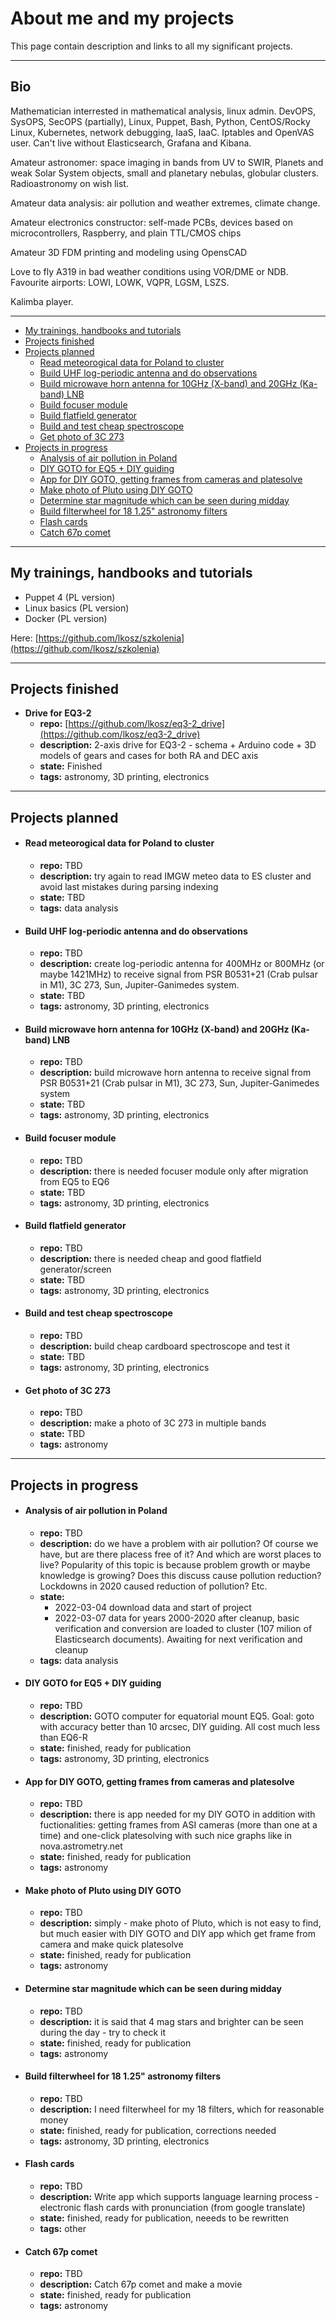 # About me and my projects

This page contain description and links to all my significant projects.

---

## Bio

Mathematician interrested in mathematical analysis, linux admin. DevOPS, SysOPS, SecOPS (partially), Linux, Puppet, Bash, Python, CentOS/Rocky Linux, Kubernetes, network debugging, IaaS, IaaC. Iptables and OpenVAS user. Can't live without Elasticsearch, Grafana and Kibana.

Amateur astronomer: space imaging in bands from UV to SWIR, Planets and weak Solar System objects, small and planetary nebulas, globular clusters. Radioastronomy on wish list.

Amateur data analysis: air pollution and weather extremes, climate change.

Amateur electronics constructor: self-made PCBs, devices based on microcontrollers, Raspberry, and plain TTL/CMOS chips

Amateur 3D FDM printing and modeling using OpensCAD

Love to fly A319 in bad weather conditions using VOR/DME or NDB. Favourite airports: LOWI, LOWK, VQPR, LGSM, LSZS.

Kalimba player.

---

* [My trainings, handbooks and tutorials](#my-trainings--handbooks-and-tutorials)
* [Projects finished](#projects-finished)
* [Projects planned](#projects-planned)
    - [Read meteorogical data for Poland to cluster](#read-meteorogical-data-for-poland-to-cluster)
    - [Build UHF log-periodic antenna and do observations](#build-uhf-log-periodic-antenna-and-do-observations)
    - [Build microwave horn antenna for 10GHz (X-band) and 20GHz (Ka-band) LNB](#build-microwave-horn-antenna-for-10ghz--x-band--and-20ghz--ka-band--lnb)
    - [Build focuser module](#build-focuser-module)
    - [Build flatfield generator](#build-flatfield-generator)
    - [Build and test cheap spectroscope](#build-and-test-cheap-spectroscope)
    - [Get photo of 3C 273](#get-photo-of-3c-273)
* [Projects in progress](#projects-in-progress)
    - [Analysis of air pollution in Poland](#analysis-of-air-pollution-in-poland)
    - [DIY GOTO for EQ5 + DIY guiding](#diy-goto-for-eq5---diy-guiding)
    - [App for DIY GOTO, getting frames from cameras and platesolve](#app-for-diy-goto--getting-frames-from-cameras-and-platesolve)
    - [Make photo of Pluto using DIY GOTO](#make-photo-of-pluto-using-diy-goto)
    - [Determine star magnitude which can be seen during midday](#determine-star-magnitude-which-can-be-seen-during-midday)
    - [Build filterwheel for 18 1.25" astronomy filters](#build-filterwheel-for-18-125--astronomy-filters)
    - [Flash cards](#flash-cards)
    - [Catch 67p comet](#catch-67p-comet)

---

## My trainings, handbooks and tutorials

- Puppet 4 (PL version)
- Linux basics (PL version)
- Docker (PL version)

Here: [https://github.com/lkosz/szkolenia](https://github.com/lkosz/szkolenia)

---

## Projects finished

- **Drive for EQ3-2**
  - **repo:** [https://github.com/lkosz/eq3-2_drive](https://github.com/lkosz/eq3-2_drive)
  - **description:** 2-axis drive for EQ3-2 - schema + Arduino code + 3D models of gears and cases for both RA and DEC axis
  - **state:** Finished
  - **tags:** astronomy, 3D printing, electronics

---

## Projects planned

- #### Read meteorogical data for Poland to cluster
  - **repo:** TBD
  - **description:** try again to read IMGW meteo data to ES cluster and avoid last mistakes during parsing indexing
  - **state:** TBD
  - **tags:** data analysis

- #### Build UHF log-periodic antenna and do observations
  - **repo:** TBD
  - **description:** create log-periodic antenna for 400MHz or 800MHz (or maybe 1421MHz) to receive signal from PSR B0531+21 (Crab pulsar in M1), 3C 273, Sun, Jupiter-Ganimedes system.
  - **state:** TBD
  - **tags:** astronomy, 3D printing, electronics

- #### Build microwave horn antenna for 10GHz (X-band) and 20GHz (Ka-band) LNB
  - **repo:** TBD
  - **description:** build microwave horn antenna to receive signal from PSR B0531+21 (Crab pulsar in M1), 3C 273, Sun, Jupiter-Ganimedes system
  - **state:** TBD
  - **tags:** astronomy, 3D printing, electronics

- #### Build focuser module
  - **repo:** TBD
  - **description:** there is needed focuser module only after migration from EQ5 to EQ6
  - **state:** TBD
  - **tags:** astronomy, 3D printing, electronics

- #### Build flatfield generator
  - **repo:** TBD
  - **description:** there is needed cheap and good flatfield generator/screen
  - **state:** TBD
  - **tags:** astronomy, 3D printing, electronics

- #### Build and test cheap spectroscope
  - **repo:** TBD
  - **description:** build cheap cardboard spectroscope and test it
  - **state:** TBD
  - **tags:** astronomy, 3D printing, electronics

- #### Get photo of 3C 273
  - **repo:** TBD
  - **description:** make a photo of 3C 273 in multiple bands
  - **state:** TBD
  - **tags:** astronomy

---

## Projects in progress

- #### Analysis of air pollution in Poland
  - **repo:** TBD
  - **description:** do we have a problem with air pollution? Of course we have, but are there placess free of it? And which are worst places to live? Popularity of this topic is because problem growth or maybe knowledge is growing? Does this discuss cause pollution reduction? Lockdowns in 2020 caused reduction of pollution? Etc.
  - **state:**
    - 2022-03-04 download data and start of project
    - 2022-03-07 data for years 2000-2020 after cleanup, basic verification and conversion are loaded to cluster (107 milion of Elasticsearch documents). Awaiting for next verification and cleanup
  - **tags:** data analysis

- #### DIY GOTO for EQ5 + DIY guiding
  - **repo:** TBD
  - **description:** GOTO computer for equatorial mount EQ5. Goal: goto with accuracy better than 10 arcsec, DIY guiding. All cost much less than EQ6-R
  - **state:** finished, ready for publication
  - **tags:** astronomy, 3D printing, electronics

- #### App for DIY GOTO, getting frames from cameras and platesolve
  - **repo:** TBD
  - **description:** there is app needed for my DIY GOTO in addition with fuctionalities: getting frames from ASI cameras (more than one at a time) and one-click platesolving with such nice graphs like in nova.astrometry.net
  - **state:** finished, ready for publication
  - **tags:** astronomy

- #### Make photo of Pluto using DIY GOTO
  - **repo:** TBD
  - **description:** simply - make photo of Pluto, which is not easy to find, but much easier with DIY GOTO and DIY app which get frame from camera and make quick platesolve
  - **state:** finished, ready for publication
  - **tags:** astronomy

- #### Determine star magnitude which can be seen during midday
  - **repo:** TBD
  - **description:** it is said that 4 mag stars and brighter can be seen during the day - try to check it
  - **state:** finished, ready for publication
  - **tags:** astronomy

- #### Build filterwheel for 18 1.25" astronomy filters
  - **repo:** TBD
  - **description:** I need filterwheel for my 18 filters, which for reasonable money
  - **state:** finished, ready for publication, corrections needed
  - **tags:** astronomy, 3D printing, electronics

- #### Flash cards
  - **repo:** TBD
  - **description:** Write app which supports language learning process - electronic flash cards with pronunciation (from google translate)
  - **state:** finished, ready for publication, neeeds to be rewritten
  - **tags:** other

- #### Catch 67p comet
  - **repo:** TBD
  - **description:** Catch 67p comet and make a movie
  - **state:** finished, ready for publication
  - **tags:** astronomy
